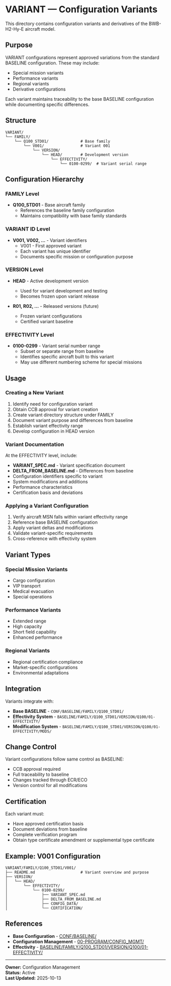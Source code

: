 # VARIANT — Configuration Variants

This directory contains configuration variants and derivatives of the BWB-H2-Hy-E aircraft model.

## Purpose

VARIANT configurations represent approved variations from the standard BASELINE configuration. These may include:
- Special mission variants
- Performance variants
- Regional variants
- Derivative configurations

Each variant maintains traceability to the base BASELINE configuration while documenting specific differences.

## Structure

```
VARIANT/
└── FAMILY/
    └── Q100_STD01/              # Base family
        └── V001/                # Variant 001
            └── VERSION/
                └── HEAD/        # Development version
                    └── EFFECTIVITY/
                        └── 0100-0299/  # Variant serial range
```

## Configuration Hierarchy

### FAMILY Level
- **Q100_STD01** - Base aircraft family
  - References the baseline family configuration
  - Maintains compatibility with base family standards

### VARIANT ID Level
- **V001, V002, ...** - Variant identifiers
  - V001 - First approved variant
  - Each variant has unique identifier
  - Documents specific mission or configuration purpose

### VERSION Level
- **HEAD** - Active development version
  - Used for variant development and testing
  - Becomes frozen upon variant release
  
- **R01, R02, ...** - Released versions (future)
  - Frozen variant configurations
  - Certified variant baseline

### EFFECTIVITY Level
- **0100-0299** - Variant serial number range
  - Subset or separate range from baseline
  - Identifies specific aircraft built to this variant
  - May use different numbering scheme for special missions

## Usage

### Creating a New Variant

1. Identify need for configuration variant
2. Obtain CCB approval for variant creation
3. Create variant directory structure under FAMILY
4. Document variant purpose and differences from baseline
5. Establish variant effectivity range
6. Develop configuration in HEAD version

### Variant Documentation

At the EFFECTIVITY level, include:
- **VARIANT_SPEC.md** - Variant specification document
- **DELTA_FROM_BASELINE.md** - Differences from baseline
- Configuration identifiers specific to variant
- System modifications and additions
- Performance characteristics
- Certification basis and deviations

### Applying a Variant Configuration

1. Verify aircraft MSN falls within variant effectivity range
2. Reference base BASELINE configuration
3. Apply variant deltas and modifications
4. Validate variant-specific requirements
5. Cross-reference with effectivity system

## Variant Types

### Special Mission Variants
- Cargo configuration
- VIP transport
- Medical evacuation
- Special operations

### Performance Variants
- Extended range
- High capacity
- Short field capability
- Enhanced performance

### Regional Variants
- Regional certification compliance
- Market-specific configurations
- Environmental adaptations

## Integration

Variants integrate with:
- **Base BASELINE** - `CONF/BASELINE/FAMILY/Q100_STD01/`
- **Effectivity System** - `BASELINE/FAMILY/Q100_STD01/VERSION/Q100/01-EFFECTIVITY/`
- **Modification System** - `BASELINE/FAMILY/Q100_STD01/VERSION/Q100/01-EFFECTIVITY/MODS/`

## Change Control

Variant configurations follow same control as BASELINE:
- CCB approval required
- Full traceability to baseline
- Changes tracked through ECR/ECO
- Version control for all modifications

## Certification

Each variant must:
- Have approved certification basis
- Document deviations from baseline
- Complete verification program
- Obtain type certificate amendment or supplemental type certificate

## Example: V001 Configuration

```
VARIANT/FAMILY/Q100_STD01/V001/
├── README.md                    # Variant overview and purpose
├── VERSION/
│   └── HEAD/
│       └── EFFECTIVITY/
│           └── 0100-0299/
│               ├── VARIANT_SPEC.md
│               ├── DELTA_FROM_BASELINE.md
│               ├── CONFIG_DATA/
│               └── CERTIFICATION/
```

## References

- **Base Configuration** - [CONF/BASELINE/](../BASELINE/)
- **Configuration Management** - [00-PROGRAM/CONFIG_MGMT/](../../../../../../00-PROGRAM/CONFIG_MGMT/)
- **Effectivity** - [BASELINE/FAMILY/Q100_STD01/VERSION/Q100/01-EFFECTIVITY/](../BASELINE/FAMILY/Q100_STD01/VERSION/Q100/01-EFFECTIVITY/)

---

**Owner:** Configuration Management  
**Status:** Active  
**Last Updated:** 2025-10-13
